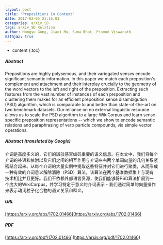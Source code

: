 ```yaml
---
layout: post
title: "Prepositions in Context"
date: 2017-02-05 23:16:01
categories: arXiv_SD
tags: arXiv_SD Relation
author: Hongyu Gong, Jiaqi Mu, Suma Bhat, Pramod Viswanath
mathjax: true
---
```


* content
{:toc}

##### Abstract
Prepositions are highly polysemous, and their variegated senses encode significant semantic information. In this paper we match each preposition's complement and attachment and their interplay crucially to the geometry of the word vectors to the left and right of the preposition. Extracting such features from the vast number of instances of each preposition and clustering them makes for an efficient preposition sense disambigution (PSD) algorithm, which is comparable to and better than state-of-the-art on two benchmark datasets. Our reliance on no external linguistic resource allows us to scale the PSD algorithm to a large WikiCorpus and learn sense-specific preposition representations -- which we show to encode semantic relations and paraphrasing of verb particle compounds, via simple vector operations.

##### Abstract (translated by Google)
介词是高度多义的，它们的斑驳感官编码重要的语义信息。在本文中，我们将每个介词的补语和依附以及它们之间的相互作用与介词左右两个单词向量的几何关系紧密结合起来。从每个介词的大量实例中提取这些特征并对它们进行聚类，从而形成一种有效的介词意义解除消除（PSD）算法，该算法在两个基准数据集上与现有技术相比并且更好。我们不依赖外部语言资源，使我们能够将PSD算法扩展到一个庞大的WikiCorpus，并学习特定于意义的介词表示 - 我们通过简单的向量操作来表示动词粒子化合物的语义关系和释义。

##### URL
[https://arxiv.org/abs/1702.01466](https://arxiv.org/abs/1702.01466)

##### PDF
[https://arxiv.org/pdf/1702.01466](https://arxiv.org/pdf/1702.01466)

